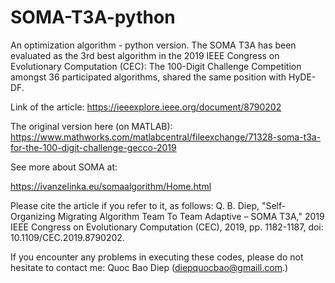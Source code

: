 # SOMA-T3A-python

An optimization algorithm - python version.
The SOMA T3A has been evaluated as the 3rd best algorithm in the 2019 IEEE Congress on Evolutionary Computation (CEC): The 100-Digit Challenge Competition amongst 36 participated algorithms, shared the same position with HyDE-DF.

Link of the article:
https://ieeexplore.ieee.org/document/8790202

The original version here (on MATLAB):
https://www.mathworks.com/matlabcentral/fileexchange/71328-soma-t3a-for-the-100-digit-challenge-gecco-2019


See more about SOMA at:

https://ivanzelinka.eu/somaalgorithm/Home.html

Please cite the article if you refer to it, as follows:
Q. B. Diep, "Self-Organizing Migrating Algorithm Team To Team Adaptive – SOMA T3A," 2019 IEEE Congress on Evolutionary Computation (CEC), 2019, pp. 1182-1187, doi: 10.1109/CEC.2019.8790202.

If you encounter any problems in executing these codes, please do not hesitate to contact me:
Quoc Bao Diep (diepquocbao@gmaill.com.)
